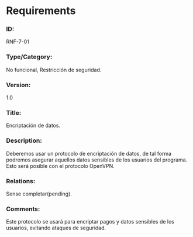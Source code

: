 # Requirements

### ID: 
RNF-7-01

### Type/Category:
No funcional, Restricción de seguridad.

### Version:
1.0

### Title: 
Encriptación de datos.

### Description: 
Deberemos usar un protocolo de encriptación de datos, de tal forma podremos asegurar aquellos datos sensibles de los usuarios del programa. Esto será posible con el protocolo OpenVPN.
### Relations: 
Sense completar(pending).

### Comments: 
Este protocolo se usará para encriptar pagos y datos sensibles de los usuarios, evitando ataques de seguridad.
